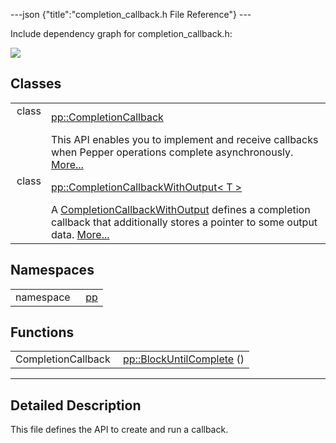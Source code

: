 ---json {"title":"completion\_callback.h File Reference"} ---

Include dependency graph for completion\_callback.h:

![](/docs/native-client/pepper_stable/cpp/completion__callback_8h__incl.png)

Classes
-------

<table><tbody><tr class="odd"><td style="text-align: right;">class  </td><td><a href="/docs/native-client/pepper_stable/cpp/classpp_1_1_completion_callback/" class="el">pp::CompletionCallback</a></td></tr><tr class="even"><td style="text-align: right;"> </td><td>This API enables you to implement and receive callbacks when Pepper operations complete asynchronously. <a href="/docs/native-client/pepper_stable/cpp/classpp_1_1_completion_callback#details">More...</a><br />
</td></tr><tr class="odd"><td style="text-align: right;">class  </td><td><a href="/docs/native-client/pepper_stable/cpp/classpp_1_1_completion_callback_with_output/" class="el">pp::CompletionCallbackWithOutput&lt; T &gt;</a></td></tr><tr class="even"><td style="text-align: right;"> </td><td>A <a href="/docs/native-client/pepper_stable/cpp/classpp_1_1_completion_callback_with_output/" class="el" title="A CompletionCallbackWithOutput defines a completion callback that additionally stores a pointer to so...">CompletionCallbackWithOutput</a> defines a completion callback that additionally stores a pointer to some output data. <a href="/docs/native-client/pepper_stable/cpp/classpp_1_1_completion_callback_with_output#details">More...</a><br />
</td></tr></tbody></table>

Namespaces
----------

<table><tbody><tr class="odd"><td style="text-align: right;">namespace  </td><td><a href="/docs/native-client/pepper_stable/cpp/namespacepp/" class="el">pp</a></td></tr></tbody></table>

Functions
---------

<table><tbody><tr class="odd"><td style="text-align: right;">CompletionCallback </td><td><a href="/docs/native-client/pepper_stable/cpp/namespacepp#a720b2df07621eabf59bdbae84ab80f47" class="el">pp::BlockUntilComplete</a> ()</td></tr></tbody></table>

------------------------------------------------------------------------

<span id="details" class="anchor" style="margin: 0;"></span>

Detailed Description
--------------------

This file defines the API to create and run a callback.
